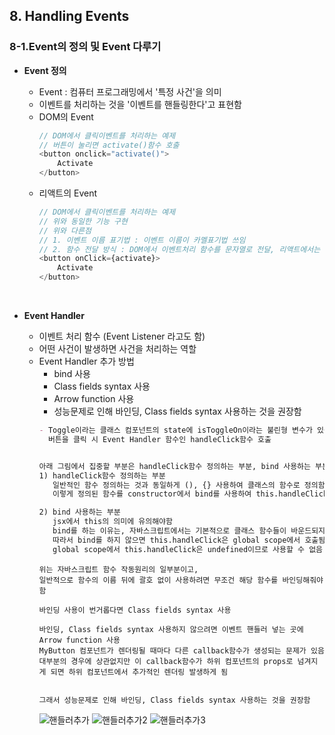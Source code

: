 ## 8. Handling Events 
### 8-1.Event의 정의 및 Event 다루기   

- **Event 정의**   
  * Event : 컴퓨터 프로그래밍에서 '특정 사건'을 의미   
  * 이벤트를 처리하는 것을 '이벤트를 핸들링한다'고 표현함   
  * DOM의 Event   
    ``` javascript
    // DOM에서 클릭이벤트를 처리하는 예제
    // 버튼이 눌리면 activate()함수 호출
    <button onclick="activate()">
        Activate
    </button>
    ```
  * 리액트의 Event   
    ``` javascript
    // DOM에서 클릭이벤트를 처리하는 예제
    // 위와 동일한 기능 구현
    // 위와 다른점
    // 1. 이벤트 이름 표기법 : 이벤트 이름이 카멜표기법 쓰임
    // 2. 함수 전달 방식 : DOM에서 이벤트처리 함수를 문자열로 전달, 리액트에서는 함수 그대로 전달
    <button onClick={activate}>
        Activate
    </button>
    ```
    <br>

- **Event Handler**   
    * 이벤트 처리 함수 (Event Listener 라고도 함)   
    * 어떤 사건이 발생하면 사건을 처리하는 역할   
    * Event Handler 추가 방법   
      - bind 사용   
      - Class fields syntax 사용   
      - Arrow function 사용   
      - 성능문제로 인해 바인딩, Class fields syntax 사용하는 것을 권장함
      ``` markdown
      - Toggle이라는 클래스 컴포넌트의 state에 isToggleOn이라는 불린형 변수가 있음
        버튼을 클릭 시 Event Handler 함수인 handleClick함수 호출


      아래 그림에서 집중할 부분은 handleClick함수 정의하는 부분, bind 사용하는 부분
      1) handleClick함수 정의하는 부분
         일반적인 함수 정의하는 것과 동일하게 (), {} 사용하여 클래스의 함수로 정의함
         이렇게 정의된 함수를 constructor에서 bind를 사용하여 this.handleClick에 대입해줌

      2) bind 사용하는 부분
         jsx에서 this의 의미에 유의해야함
         bind를 하는 이유는, 자바스크립트에서는 기본적으로 클래스 함수들이 바운드되지 않기 때문
         따라서 bind를 하지 않으면 this.handleClick은 global scope에서 호출됨
         global scope에서 this.handleClick은 undefined이므로 사용할 수 없음
      ```
      ```
      위는 자바스크립트 함수 작동원리의 일부분이고,
      일반적으로 함수의 이름 뒤에 괄호 없이 사용하려면 무조건 해당 함수를 바인딩해줘야함
      
      바인딩 사용이 번거롭다면 Class fields syntax 사용
      
      바인딩, Class fields syntax 사용하지 않으려면 이벤트 핸들러 넣는 곳에 Arrow function 사용
      MyButton 컴포넌트가 렌더링될 때마다 다른 callback함수가 생성되는 문제가 있음
      대부분의 경우에 상관없지만 이 callback함수가 하위 컴포넌트의 props로 넘겨지게 되면 하위 컴포넌트에서 추가적인 렌더링 발생하게 됨
      
      
      그래서 성능문제로 인해 바인딩, Class fields syntax 사용하는 것을 권장함
      ```
      ![핸들러추가](https://user-images.githubusercontent.com/114986832/215042395-346f22cc-37e6-449a-a083-3c4fff5fcc78.png)
      ![핸들러추가2](https://user-images.githubusercontent.com/114986832/215042754-6b2659e7-f0f7-4bba-9b39-d6238cbce9c1.png)
      ![핸들러추가3](https://user-images.githubusercontent.com/114986832/215043354-3fdd40e4-1920-4fe5-bd5e-e8e6f901f3f4.png)

      
